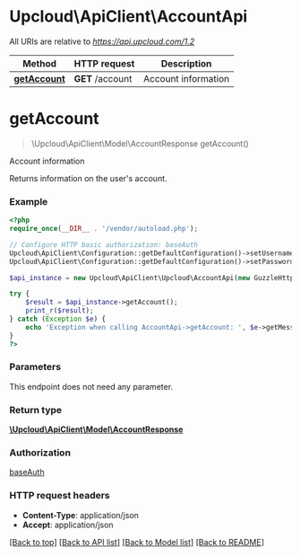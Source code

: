 # Upcloud\ApiClient\AccountApi

All URIs are relative to *https://api.upcloud.com/1.2*

Method | HTTP request | Description
------------- | ------------- | -------------
[**getAccount**](AccountApi.md#getAccount) | **GET** /account | Account information


# **getAccount**
> \Upcloud\ApiClient\Model\AccountResponse getAccount()

Account information

Returns information on the user's account.

### Example
```php
<?php
require_once(__DIR__ . '/vendor/autoload.php');

// Configure HTTP basic authorization: baseAuth
Upcloud\ApiClient\Configuration::getDefaultConfiguration()->setUsername('YOUR_USERNAME');
Upcloud\ApiClient\Configuration::getDefaultConfiguration()->setPassword('YOUR_PASSWORD');

$api_instance = new Upcloud\ApiClient\Upcloud\AccountApi(new GuzzleHttp\Client());

try {
    $result = $api_instance->getAccount();
    print_r($result);
} catch (Exception $e) {
    echo 'Exception when calling AccountApi->getAccount: ', $e->getMessage(), PHP_EOL;
}
?>
```

### Parameters
This endpoint does not need any parameter.

### Return type

[**\Upcloud\ApiClient\Model\AccountResponse**](../Model/AccountResponse.md)

### Authorization

[baseAuth](../../README.md#baseAuth)

### HTTP request headers

 - **Content-Type**: application/json
 - **Accept**: application/json

[[Back to top]](#) [[Back to API list]](../../README.md#documentation-for-api-endpoints) [[Back to Model list]](../../README.md#documentation-for-models) [[Back to README]](../../README.md)

